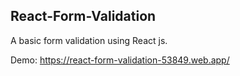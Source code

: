 ## React-Form-Validation
A basic form validation using React js. 

Demo: https://react-form-validation-53849.web.app/
